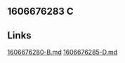 ## 1606676283 C 




## Links
[1606676280-B.md](1606676280-B.md)
[1606676285-D.md](1606676285-D.md)
